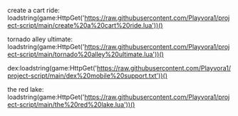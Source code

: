 create a cart ride: loadstring(game:HttpGet('https://raw.githubusercontent.com/Playvora1/project-script/main/create%20a%20cart%20ride.lua'))()







tornado alley ultimate: loadstring(game:HttpGet('https://raw.githubusercontent.com/Playvora1/project-script/main/tornado%20alley%20ultimate.lua'))()











dex:loadstring(game:HttpGet('https://raw.githubusercontent.com/Playvora1/project-script/main/dex%20mobile%20support.txt'))()




the red lake: loadstring(game:HttpGet('https://raw.githubusercontent.com/Playvora1/project-script/main/the%20red%20lake.lua'))()

